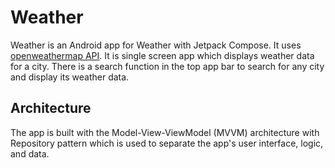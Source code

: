 # Weather
Weather is an Android app for Weather with Jetpack Compose. It uses [openweathermap API](https://openweathermap.org/api). It is single screen app which displays weather data for a city.
There is a search function in the top app bar to search for any city and display its weather data.

## Architecture
The app is built with the Model-View-ViewModel (MVVM) architecture with Repository pattern which is used to separate the app's user interface, logic, and data.




